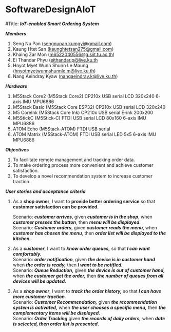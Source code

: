 # SoftwareDesignAIoT
#Title: ***IoT-enabled Smart Ordering System***

***Members***
1. Seng Nu Pan (sengnupan.kumgyi@gmail.com)
2. Kaung Htet San (kaunghtetsan275@gmail.com)
3. Khaing Zar Mon (m6522040556@g.siit.tu.ac.th)
4. Ei Thandar Phyu (eithandar.p@live.ku.th
5. Hnyot Myet Wunn Shunn Le Maung (hnyotmyetwunnshunnle.m@live.ku.th)
6. Nang Aeindray Kyaw (nangaeindray.k@live.ku.th)

***Hardware***
1. M5Stack Core2 (M5Stack Core2)
    CP210x USB serial
    LCD 320x240
    6-axis IMU MPU6886
2. M5Stack Basic (M5Stack Core ESP32)
    CP210x USB serial
    LCD 320x240
3. M5 CoreInk (M5Stack Core Ink)
    CP210x USB serial
    E-ink 200x200
4. M5StickC (M5Stick-C)
    FTDI USB serial
    LCD 80x160
    6-axis IMU MPU6886
5. ATOM Echo (M5Stack-ATOM)
    FTDI USB serial
6. ATOM Matrix (M5Stack-ATOM)
    FTDI USB serial
    LED 5x5
    6-axis IMU MPU6886

***Objectives***
1. To facilitate remote management and tracking order data.
2. To make ordering process more convenient and achieve customer satisfaction.
3. To develop a novel recommendation system to increase customer traction.

***User stories and acceptance criteria***
1. As a **shop owner**, I want to **provide better ordering service** so that **customer satisfaction can be provided.** <br>

    Scenario: ***customer arrives***, given ***customer is in the shop***, when ***customer presses the button***, then ***menu  will be displayed***. <br>
    Scenario: ***Customer orders***, given ***customer reads the menu***, when ***customer has chosen the menu***, then ***order list will be displayed to the kitchen.*** <br>
2. As a ***customer***, I want to ***know order queues,*** so that ***I can want comfortably.*** <br>
    Scenario: ***order notification***, given ***the device is in customer hand*** when ***the order is ready,*** then ***I want to be notified.*** <br>
    Scenario: ***Queue Reduction,*** given ***the device is out of customer hand,*** when ***the customer get the order,*** then ***the number of queues from all devices will be updated.*** <br>
3. As a ***shop owner***, I want to ***track the order history,*** so that ***I can have more customer traction.*** <br>
    Scenario: ***Customer Recommendation,*** given ***the recommendation system is activated,*** when ***the user chooses a specific menu,*** then ***the complementary items will be displayed.*** <br>
    Scenario: ***Order Tracking*** given ***the records of daily orders,*** when ***date is selected, then order list is presented.*** <br>

